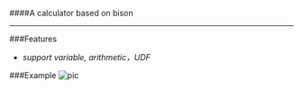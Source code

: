 ####A calculator based on bison   
___
###Features
* *support variable, arithmetic，UDF*

###Example
![pic](http://zuojie.github.io/demo/bison_flex_p1.png?a=0)
